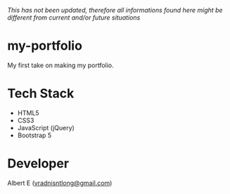 _This has not been updated, therefore all informations found here might be different from current and/or future situations_
# my-portfolio
My first take on making my portfolio.

# Tech Stack
- HTML5
- CSS3
- JavaScript (jQuery)
- Bootstrap 5

# Developer
Albert E (vradnisntlong@gmail.com)
